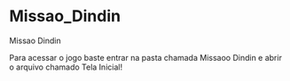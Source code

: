 # Missao_Dindin
Missao Dindin 

Para acessar o jogo baste entrar na pasta chamada Missaoo Dindin e abrir o arquivo chamado Tela Inicial!
